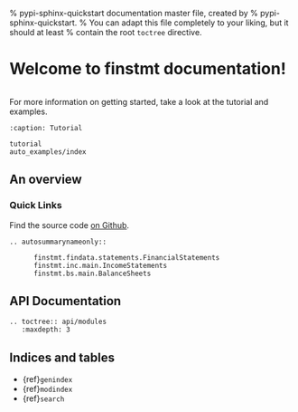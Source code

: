 % pypi-sphinx-quickstart documentation master file, created by
% pypi-sphinx-quickstart.
% You can adapt this file completely to your liking, but it should at least
% contain the root `toctree` directive.

# Welcome to finstmt documentation!

```{include} ../../README.md

```

For more information on getting started, take a look at the tutorial and examples.

```{toctree}
:caption: Tutorial

tutorial
auto_examples/index
```

## An overview

### Quick Links

Find the source code [on Github](https://github.com/nickderobertis/py-finstmt).

```{eval-rst}
.. autosummarynameonly::

      finstmt.findata.statements.FinancialStatements
      finstmt.inc.main.IncomeStatements
      finstmt.bs.main.BalanceSheets

```

## API Documentation

```{eval-rst}
.. toctree:: api/modules
   :maxdepth: 3
```

## Indices and tables

- {ref}`genindex`
- {ref}`modindex`
- {ref}`search`
